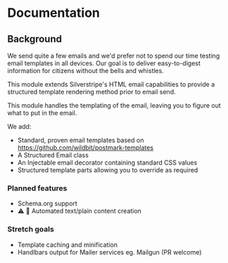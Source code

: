 # Documentation

## Background

We send quite a few emails and we'd prefer not to spend our time testing email templates in all devices. Our goal is to deliver easy-to-digest information for citizens without the bells and whistles.

This module extends Silverstripe's HTML email capabilities to provide a structured template rendering method prior to email send.

This module handles the templating of the email, leaving you to figure out what to put in the email.

We add:

+ Standard, proven email templates based on https://github.com/wildbit/postmark-templates
+ A Structured Email class
+ An Injectable email decorator containing standard CSS values
+ Structured template parts allowing you to override as required

### Planned features

+ Schema.org support
+ ⚠️ 🧫 Automated text/plain content creation

### Stretch goals

+ Template caching and minification
+ Handlbars output for Mailer services eg. Mailgun (PR welcome)
